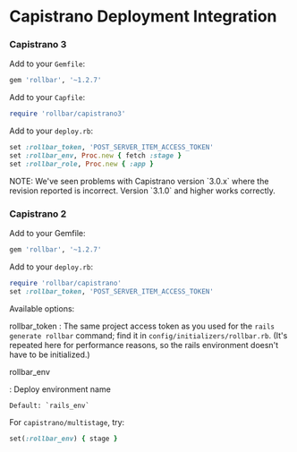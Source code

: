 # Capistrano Deployment Integration

### Capistrano 3

Add to your `Gemfile`:

```ruby
gem 'rollbar', '~1.2.7'
```

Add to your `Capfile`:

```ruby
require 'rollbar/capistrano3'
```

Add to your `deploy.rb`:

```ruby
set :rollbar_token, 'POST_SERVER_ITEM_ACCESS_TOKEN'
set :rollbar_env, Proc.new { fetch :stage }
set :rollbar_role, Proc.new { :app }
```

NOTE: We've seen problems with Capistrano version \`3.0.x\` where the
revision reported is incorrect. Version \`3.1.0\` and higher works
correctly.

### Capistrano 2

Add to your Gemfile:

```ruby
gem 'rollbar', '~1.2.7'
```

Add to your `deploy.rb`:

```ruby
require 'rollbar/capistrano'
set :rollbar_token, 'POST_SERVER_ITEM_ACCESS_TOKEN'
```

Available options:

rollbar\_token
:   The same project access token as you used for the
    `rails generate rollbar` command; find it in
    `config/initializers/rollbar.rb`. (It's repeated here for
    performance reasons, so the rails environment doesn't have to be
    initialized.)

rollbar\_env

:   Deploy environment name

    Default: `rails_env`

For `capistrano/multistage`, try:

```ruby
set(:rollbar_env) { stage }
```
